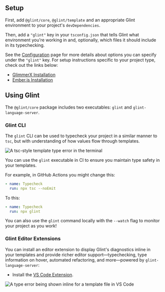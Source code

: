 ## Setup

First, add `@glint/core`, `@glint/template` and an appropriate Glint environment to your project's `devDependencies`.

Then, add a `"glint"` key in your `tsconfig.json` that tells Glint what environment you're working in and, optionally, which files it should include in its typechecking.

See the [Configuration](configuration/_index.md) page for more details about options you can specify under the `"glint"` key. For setup instructions specific to your project type, check out the links below:

- [GlimmerX Installation](glimmerx/installation.md)
- [Ember.js Installation](ember/installation.md)

## Using Glint

The `@glint/core` package includes two executables: `glint` and `glint-language-server`.

### Glint CLI

The `glint` CLI can be used to typecheck your project in a similar manner to `tsc`, but with understanding of how values flow through templates.

![A `tsc`-style template type error in the terminal](https://user-images.githubusercontent.com/108688/111076577-1d61db00-84ed-11eb-876a-e5b504758d11.png)

You can use the `glint` executable in CI to ensure you maintain type safety in your templates.

For example, in GitHub Actions you might change this:

```yaml
- name: Typecheck
  run: npx tsc --noEmit
```

To this:

```yaml
- name: Typecheck
  run: npx glint
```

You can also use the `glint` command locally with the `--watch` flag to monitor your project as you work!

### Glint Editor Extensions

You can install an editor extension to display Glint's diagnostics inline in your templates and provide richer editor support&mdash;typechecking, type information on hover, automated refactoring, and more&mdash;powered by `glint-language-server`:

- Install the [VS Code Extension](https://marketplace.visualstudio.com/items?itemName=typed-ember.glint-vscode).

![A type error being shown inline for a template file in VS Code](https://user-images.githubusercontent.com/108688/111076679-995c2300-84ed-11eb-934a-3a29f21be89a.png)
